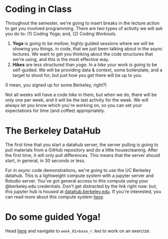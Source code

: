 # Coding in Class
Throughout the semester, we're going to insert breaks in the lecture action to get you involved programming. There are two types of activity we will ask you do to: (1) Coding Yoga; and, (2) Coding Workouts.

1. **Yoga** is going to be *mellow*, highly guided sessions where we will be showing you things, in code, that we just been talking about in the async lectures. We want to get you thinking about the code structures that we're using, and this is the most effective way. 
2. **Hikes** are less structured than *yoga*. In a *hike*  your work is going to be self-guided. We will be providing data & context, some boilerplate, and a target to shoot for, but just how you get there will be up to you.

(I mean, you signed up for some Berkeley, right?) 

Not all weeks will have a code *hike* in them, but when we do, there will be only one per week, and it will be the last activity for the week. We will always let you know which you're working on, so you can set your expectations for time (and coffee) appropriately.

# The Berkeley DataHub 
The first time that you start a datahub server, the server pulling is going to pull materials from a GitHub repository and do a little housecleaning. After the first time, it will only pull differences. This means that the server should start, in general, in 30 seconds or less.

For *in async* code demonstrations, we're going to use the UC Berkeley datahub. This is a lightweight compute system with a jupyter server and Rstudio server. You've got general access to this compute using your @berkeley.edu credentials. Don't get distracted by the link right now: but, this jupyter hub is housed at [datahub.berkeley.edu](datahub.berkelely.edu). If you're interested, you can read more about this compute system [here](https://jupyterhub.readthedocs.io/en/stable/).

# Do some guided Yoga! 
Head [here](http://datahub.berkeley.edu/hub/user-redirect/git-pull?repo=https%3A%2F%2Fgithub.com%2FUCB-MIDS%2Fw241&branch=master&urlpath=rstudio) and navigate to `week_01>base_r.Rmd` to work on an exercize.

